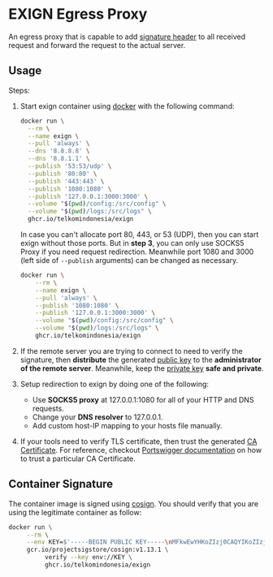 # EXIGN Egress Proxy

An egress proxy that is capable to add [signature header](https://datatracker.ietf.org/doc/html/draft-cavage-http-signatures-12) to all received request and forward the request to the actual server.

## Usage

Steps:

1. Start exign container using [docker](https://docs.docker.com/desktop/) with the following command:

    ```bash
    docker run \
      --rm \
      --name exign \
      --pull 'always' \
      --dns '8.8.8.8' \
      --dns '8.8.1.1' \
      --publish '53:53/udp' \
      --publish '80:80' \
      --publish '443:443' \
      --publish '1080:1080' \
      --publish '127.0.0.1:3000:3000' \
      --volume "$(pwd)/config:/src/config" \
      --volume "$(pwd)/logs:/src/logs" \
      ghcr.io/telkomindonesia/exign
    ```

    In case you can't allocate port 80, 443, or 53 (UDP), then you can start exign without those ports. But in **step 3**, you can only use SOCKS5 Proxy if you need request redirection. Meanwhile port 1080 and 3000 (left side of `--publish` arguments) can be changed as necessary.

    ```bash
    docker run \
        --rm \
        --name exign \
        --pull 'always' \
        --publish '1080:1080' \
        --publish '127.0.0.1:3000:3000' \
        --volume "$(pwd)/config:/src/config" \
        --volume "$(pwd)/logs:/src/logs" \
        ghcr.io/telkomindonesia/exign
    ```

1. If the remote server you are trying to connect to need to verify the signature, then **distribute** the generated [public key](http://localhost:3000/config/signature/pubkey.pem?dl) to the **administrator of the remote server**. Meanwhile, keep the [private key](http://localhost:3000/config/signature/key.pem) **safe and private**.

1. Setup redirection to exign by doing one of the following:
    - Use **SOCKS5 proxy** at 127.0.0.1:1080 for all of your HTTP and DNS requests.
    - Change your **DNS resolver** to 127.0.0.1.
    - Add custom host-IP mapping to your hosts file manually.

1. If your tools need to verify TLS certificate, then trust the generated [CA Certificate](http://localhost:3000/config/transport/ca.crt?dl). For reference, checkout [Portswigger documentation](https://gw.etchpass.dev/index.html#:~:text=Portswigger%20documentation) on how to trust a particular CA Certificate.

## Container Signature

The container image is signed using [cosign](https://docs.sigstore.dev/cosign/overview/). You should verify that you are using the legitimate container as follow:

```bash
docker run \
     --rm \
     --env KEY=$'-----BEGIN PUBLIC KEY-----\nMFkwEwYHKoZIzj0CAQYIKoZIzj0DAQcDQgAEE3il8roBEOKz2Ogu5adrXSvoCbrL\nq3kbKfGJXVmTTinmNd3VJ/VbOS+kGoB/F++AtQRY7GcCrSIfWWsPf6YyVg==\n-----END PUBLIC KEY-----' \
     gcr.io/projectsigstore/cosign:v1.13.1 \
          verify --key env://KEY \
          ghcr.io/telkomindonesia/exign
```
